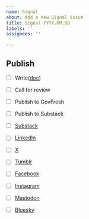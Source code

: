 ```yaml
---
name: Signal
about: Add a new Signal issue
title: Signal YYYY.MM.DD
labels: ''
assignees: ''

---
```


## Publish
- [ ] Write([doc](https://docs.google.com/document/d/1H_3sPf4TF8QC3MXlQYs-Fey5bT8WttjBGgulG9MDm1I/edit?usp=sharing))
- [ ] Call for review
- [ ] Publish to GovFresh
- [ ] Publish to Substack

- [ ] [Substack](https://govfresh.substack.com/)
- [ ] [LinkedIn](https://www.linkedin.com/company/govfresh)
- [ ] [X](https://www.x.com/govfresh)
- [ ] [Tumblr](https://govfresh.tumblr.com/)
- [ ] [Facebook](https://www.facebook.com/govfresh)
- [ ] [Instagram](https://www.instagram.com/govfresh)
- [ ] [Mastodon](https://mastodon.social/@govfresh)
- [ ] [Bluesky](https://bsky.app/profile/govfresh.bsky.social)
